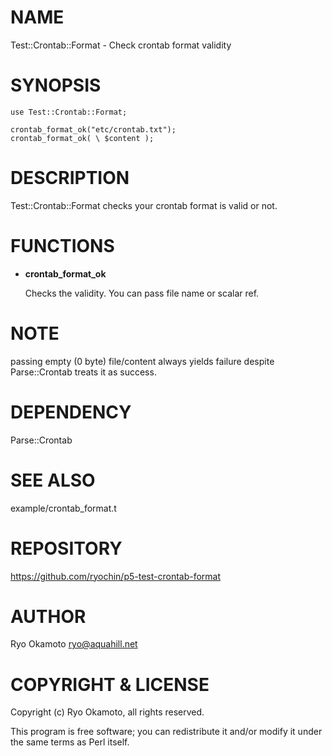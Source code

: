 # NAME

Test::Crontab::Format - Check crontab format validity

# SYNOPSIS

    use Test::Crontab::Format;

    crontab_format_ok("etc/crontab.txt");
    crontab_format_ok( \ $content );

# DESCRIPTION

Test::Crontab::Format checks your crontab format is valid or not.

# FUNCTIONS

- __crontab\_format\_ok__

    Checks the validity. You can pass file name or scalar ref.

# NOTE

passing empty (0 byte) file/content always yields failure despite Parse::Crontab treats it as success.

# DEPENDENCY

Parse::Crontab

# SEE ALSO

example/crontab\_format.t

# REPOSITORY

https://github.com/ryochin/p5-test-crontab-format

# AUTHOR

Ryo Okamoto <ryo@aquahill.net>

# COPYRIGHT & LICENSE

Copyright (c) Ryo Okamoto, all rights reserved.

This program is free software; you can redistribute it and/or modify it
under the same terms as Perl itself.

